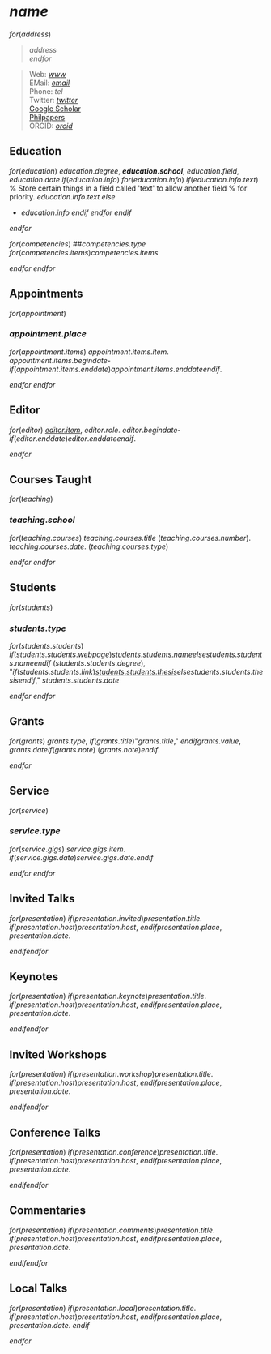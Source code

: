 

# $name$


$for(address)$
>  $address$  
$endfor$

> Web: [$www$](http://$www$)  
> EMail: [$email$](mailto:$email$)  
> Phone: $tel$  
> Twitter: [$twitter$](http://twitter.com/$twitter$)  
> [Google Scholar](https://scholar.google.ca/citations?user=$scholar$&hl=en&oi=ao)  
> [Philpapers](https://philpapers.org/profile/$philpapers$)  
> ORCID: [$orcid$](http://orcid.org/$orcid$)


## Education

$for(education)$
$education.degree$, **$education.school$**, $education.field$, $education.date$
$if(education.info)$
$for(education.info)$
$if(education.info.text)$
% Store certain things in a field called 'text' to allow another field
% for priority.
$education.info.text$
$else$

- $education.info$
$endif$
$endfor$
$endif$

$endfor$

$for(competencies)$
##$competencies.type$
$for(competencies.items)$$competencies.items$

$endfor$
$endfor$

## Appointments

$for(appointment)$
### $appointment.place$

$for(appointment.items)$
$appointment.items.item$. $appointment.items.begindate$-$if(appointment.items.enddate)$$appointment.items.enddate$$endif$.

$endfor$
$endfor$

## Editor

$for(editor)$
_[$editor.item$]($editor.link$)_, $editor.role$. $editor.begindate$-$if(editor.enddate)$$editor.enddate$$endif$.

$endfor$

## Courses Taught

$for(teaching)$
### $teaching.school$

$for(teaching.courses)$
$teaching.courses.title$ ($teaching.courses.number$). $teaching.courses.date$. ($teaching.courses.type$)

$endfor$
$endfor$

## Students

$for(students)$
### $students.type$
$for(students.students)$
$if(students.students.webpage)$[$students.students.name$]($students.students.webpage$)$else$$students.students.name$$endif$ ($students.students.degree$), "$if(students.students.link)$[$students.students.thesis$]($students.students.link$)$else$$students.students.thesis$$endif$," $students.students.date$

$endfor$
$endfor$

## Grants

$for(grants)$
$grants.type$, $if(grants.title)$"$grants.title$," $endif$$grants.value$, $grants.date$$if(grants.note)$ ($grants.note$)$endif$.

$endfor$

## Service

$for(service)$
### $service.type$
$for(service.gigs)$
$service.gigs.item$. $if(service.gigs.date)$$service.gigs.date$.$endif$

$endfor$
$endfor$

## Invited Talks

$for(presentation)$
$if(presentation.invited)$$presentation.title$. $if(presentation.host)$$presentation.host$, $endif$$presentation.place$, $presentation.date$.

$endif$$endfor$

## Keynotes

$for(presentation)$
$if(presentation.keynote)$$presentation.title$. $if(presentation.host)$_$presentation.host$_, $endif$$presentation.place$, $presentation.date$.

$endif$$endfor$

## Invited Workshops

$for(presentation)$
$if(presentation.workshop)$$presentation.title$. $if(presentation.host)$_$presentation.host$_, $endif$$presentation.place$, $presentation.date$.

$endif$$endfor$

## Conference Talks

$for(presentation)$
$if(presentation.conference)$$presentation.title$. $if(presentation.host)$_$presentation.host$_, $endif$$presentation.place$, $presentation.date$.

$endif$$endfor$

## Commentaries

$for(presentation)$
$if(presentation.comments)$$presentation.title$. $if(presentation.host)$_$presentation.host$_, $endif$$presentation.place$, $presentation.date$.

$endif$$endfor$

## Local Talks

$for(presentation)$
$if(presentation.local)$$presentation.title$. $if(presentation.host)$_$presentation.host$_, $endif$$presentation.place$, $presentation.date$.
$endif$

$endfor$

